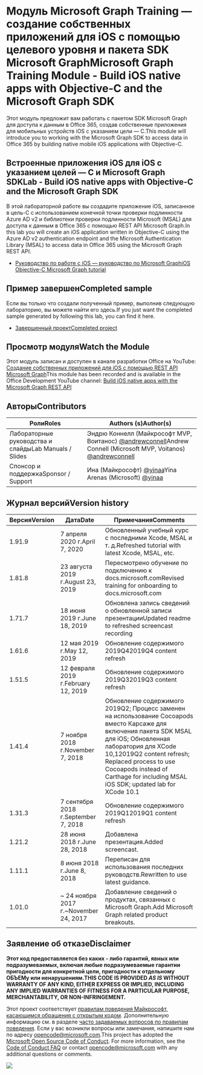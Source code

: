 # <a name="microsoft-graph-training-module---build-ios-native-apps-with-objective-c-and-the-microsoft-graph-sdk"></a><span data-ttu-id="09342-101">Модуль Microsoft Graph Training — создание собственных приложений для iOS с помощью целевого уровня и пакета SDK Microsoft Graph</span><span class="sxs-lookup"><span data-stu-id="09342-101">Microsoft Graph Training Module - Build iOS native apps with Objective-C and the Microsoft Graph SDK</span></span>

<span data-ttu-id="09342-102">Этот модуль предложит вам работать с пакетом SDK Microsoft Graph для доступа к данным в Office 365, создав собственные приложения для мобильных устройств iOS с указанием цели — C.</span><span class="sxs-lookup"><span data-stu-id="09342-102">This module will introduce you to working with the Microsoft Graph SDK to access data in Office 365 by building native mobile iOS applications with Objective-C.</span></span>

## <a name="lab---build-ios-native-apps-with-objective-c-and-the-microsoft-graph-sdk"></a><span data-ttu-id="09342-103">Встроенные приложения iOS для iOS с указанием целей — C и Microsoft Graph SDK</span><span class="sxs-lookup"><span data-stu-id="09342-103">Lab - Build iOS native apps with Objective-C and the Microsoft Graph SDK</span></span>

<span data-ttu-id="09342-104">В этой лабораторной работе вы создадите приложение iOS, записанное в цель-C с использованием конечной точки проверки подлинности Azure AD v2 и библиотеки проверки подлинности Microsoft (MSAL) для доступа к данным в Office 365 с помощью REST API Microsoft Graph.</span><span class="sxs-lookup"><span data-stu-id="09342-104">In this lab you will create an iOS application written in Objective-C using the Azure AD v2 authentication endpoint and the Microsoft Authentication Library (MSAL) to access data in Office 365 using the Microsoft Graph REST API.</span></span>

- [<span data-ttu-id="09342-105">Руководство по работе с iOS — руководство по Microsoft Graph</span><span class="sxs-lookup"><span data-stu-id="09342-105">iOS Objective-C Microsoft Graph tutorial</span></span>](https://docs.microsoft.com/graph/tutorials/ios-objectivec)

## <a name="completed-sample"></a><span data-ttu-id="09342-106">Пример завершен</span><span class="sxs-lookup"><span data-stu-id="09342-106">Completed sample</span></span>

<span data-ttu-id="09342-107">Если вы только что создали полученный пример, выполнив следующую лабораторию, вы можете найти его здесь.</span><span class="sxs-lookup"><span data-stu-id="09342-107">If you just want the completed sample generated by following this lab, you can find it here.</span></span>

- [<span data-ttu-id="09342-108">Завершенный проект</span><span class="sxs-lookup"><span data-stu-id="09342-108">Completed project</span></span>](demo)

## <a name="watch-the-module"></a><span data-ttu-id="09342-109">Просмотр модуля</span><span class="sxs-lookup"><span data-stu-id="09342-109">Watch the Module</span></span>

<span data-ttu-id="09342-110">Этот модуль записан и доступен в канале разработки Office на YouTube: [Создание собственных приложений для iOS с помощью REST API Microsoft Graph](https://youtu.be/Gg8Qy1Dqyzw)</span><span class="sxs-lookup"><span data-stu-id="09342-110">This module has been recorded and is available in the Office Development YouTube channel: [Build iOS native apps with the Microsoft Graph REST API](https://youtu.be/Gg8Qy1Dqyzw)</span></span>

## <a name="contributors"></a><span data-ttu-id="09342-111">Авторы</span><span class="sxs-lookup"><span data-stu-id="09342-111">Contributors</span></span>

|        <span data-ttu-id="09342-112">Роли</span><span class="sxs-lookup"><span data-stu-id="09342-112">Roles</span></span>         |                                       <span data-ttu-id="09342-113">Authors (s)</span><span class="sxs-lookup"><span data-stu-id="09342-113">Author(s)</span></span>                                       |
| -------------------- | ------------------------------------------------------------------------------------- |
| <span data-ttu-id="09342-114">Лабораторные руководства и слайды</span><span class="sxs-lookup"><span data-stu-id="09342-114">Lab Manuals / Slides</span></span> | <span data-ttu-id="09342-115">Эндрю Коннелл (Майкрософт MVP, Воитанос) [@andrewconnell](//github.com/andrewconnell)</span><span class="sxs-lookup"><span data-stu-id="09342-115">Andrew Connell (Microsoft MVP, Voitanos) [@andrewconnell](//github.com/andrewconnell)</span></span> |
| <span data-ttu-id="09342-116">Спонсор и поддержка</span><span class="sxs-lookup"><span data-stu-id="09342-116">Sponsor / Support</span></span>    | <span data-ttu-id="09342-117">Ина (Майкрософт) [@yinaa](//github.com/yinaa)</span><span class="sxs-lookup"><span data-stu-id="09342-117">Yina Arenas (Microsoft) [@yinaa](//github.com/yinaa)</span></span>                                  |

## <a name="version-history"></a><span data-ttu-id="09342-118">Журнал версий</span><span class="sxs-lookup"><span data-stu-id="09342-118">Version history</span></span>

| <span data-ttu-id="09342-119">Версия</span><span class="sxs-lookup"><span data-stu-id="09342-119">Version</span></span> |        <span data-ttu-id="09342-120">Дата</span><span class="sxs-lookup"><span data-stu-id="09342-120">Date</span></span>        |                                                               <span data-ttu-id="09342-121">Примечания</span><span class="sxs-lookup"><span data-stu-id="09342-121">Comments</span></span>                                                               |
| ------- | ------------------ | ------------------------------------------------------------------------------------------------------------------------------------ |
| <span data-ttu-id="09342-122">1.9</span><span class="sxs-lookup"><span data-stu-id="09342-122">1.9</span></span>     | <span data-ttu-id="09342-123">7 апреля 2020 г.</span><span class="sxs-lookup"><span data-stu-id="09342-123">April 7, 2020</span></span>      | <span data-ttu-id="09342-124">Обновленный учебный курс с последними Xcode, MSAL и т. д.</span><span class="sxs-lookup"><span data-stu-id="09342-124">Refreshed tutorial with latest Xcode, MSAL, etc.</span></span>                                                                                     |
| <span data-ttu-id="09342-125">1.8</span><span class="sxs-lookup"><span data-stu-id="09342-125">1.8</span></span>     | <span data-ttu-id="09342-126">23 августа 2019 г.</span><span class="sxs-lookup"><span data-stu-id="09342-126">August 23, 2019</span></span>    | <span data-ttu-id="09342-127">Пересмотрено обучение по подключению к docs.microsoft.com</span><span class="sxs-lookup"><span data-stu-id="09342-127">Revised training for onboarding to docs.microsoft.com</span></span>                                                                                |
| <span data-ttu-id="09342-128">1.7</span><span class="sxs-lookup"><span data-stu-id="09342-128">1.7</span></span>     | <span data-ttu-id="09342-129">18 июня 2019 г.</span><span class="sxs-lookup"><span data-stu-id="09342-129">June 18, 2019</span></span>      | <span data-ttu-id="09342-130">Обновлена запись сведений о обновленной записи презентации</span><span class="sxs-lookup"><span data-stu-id="09342-130">Updated readme to refreshed screencast recording</span></span>                                                                                     |
| <span data-ttu-id="09342-131">1.6</span><span class="sxs-lookup"><span data-stu-id="09342-131">1.6</span></span>     | <span data-ttu-id="09342-132">12 мая 2019 г.</span><span class="sxs-lookup"><span data-stu-id="09342-132">May 12, 2019</span></span>       | <span data-ttu-id="09342-133">Обновление содержимого 2019Q4</span><span class="sxs-lookup"><span data-stu-id="09342-133">2019Q4 content refresh</span></span>                                                                                                               |
| <span data-ttu-id="09342-134">1.5</span><span class="sxs-lookup"><span data-stu-id="09342-134">1.5</span></span>     | <span data-ttu-id="09342-135">12 февраля 2019 г.</span><span class="sxs-lookup"><span data-stu-id="09342-135">February 12, 2019</span></span>  | <span data-ttu-id="09342-136">Обновление содержимого 2019Q3</span><span class="sxs-lookup"><span data-stu-id="09342-136">2019Q3 content refresh</span></span>                                                                                                               |
| <span data-ttu-id="09342-137">1.4</span><span class="sxs-lookup"><span data-stu-id="09342-137">1.4</span></span>     | <span data-ttu-id="09342-138">7 ноября 2018 г.</span><span class="sxs-lookup"><span data-stu-id="09342-138">November 7, 2018</span></span>   | <span data-ttu-id="09342-139">Обновление содержимого 2019Q2; Процесс заменен на использование Cocoapods вместо Карсаже для включения пакета SDK MSAL для iOS; Обновленная лаборатория для XCode 10,1</span><span class="sxs-lookup"><span data-stu-id="09342-139">2019Q2 content refresh; Replaced process to use Cocoapods instead of Carthage for including MSAL iOS SDK; updated lab for XCode 10.1</span></span> |
| <span data-ttu-id="09342-140">1.3</span><span class="sxs-lookup"><span data-stu-id="09342-140">1.3</span></span>     | <span data-ttu-id="09342-141">7 сентября 2018 г.</span><span class="sxs-lookup"><span data-stu-id="09342-141">September 7, 2018</span></span>  | <span data-ttu-id="09342-142">Обновление содержимого 2019Q1</span><span class="sxs-lookup"><span data-stu-id="09342-142">2019Q1 content refresh</span></span>                                                                                                               |
| <span data-ttu-id="09342-143">1.2</span><span class="sxs-lookup"><span data-stu-id="09342-143">1.2</span></span>     | <span data-ttu-id="09342-144">28 июня 2018 г.</span><span class="sxs-lookup"><span data-stu-id="09342-144">June 28, 2018</span></span>      | <span data-ttu-id="09342-145">Добавлена презентация.</span><span class="sxs-lookup"><span data-stu-id="09342-145">Added screencast.</span></span>                                                                                                                    |
| <span data-ttu-id="09342-146">1.1</span><span class="sxs-lookup"><span data-stu-id="09342-146">1.1</span></span>     | <span data-ttu-id="09342-147">8 июня 2018 г.</span><span class="sxs-lookup"><span data-stu-id="09342-147">June 8, 2018</span></span>       | <span data-ttu-id="09342-148">Переписан для использования последних руководств.</span><span class="sxs-lookup"><span data-stu-id="09342-148">Rewritten to use latest guidance.</span></span>                                                                                                    |
| <span data-ttu-id="09342-149">1.0</span><span class="sxs-lookup"><span data-stu-id="09342-149">1.0</span></span>     | <span data-ttu-id="09342-150">~ 24 ноября 2017 г.</span><span class="sxs-lookup"><span data-stu-id="09342-150">~November 24, 2017</span></span> | <span data-ttu-id="09342-151">Добавление сведений о продуктах, связанных с Microsoft Graph.</span><span class="sxs-lookup"><span data-stu-id="09342-151">Add Microsoft Graph related product breakouts.</span></span>                                                                                       |

## <a name="disclaimer"></a><span data-ttu-id="09342-152">Заявление об отказе</span><span class="sxs-lookup"><span data-stu-id="09342-152">Disclaimer</span></span>

<span data-ttu-id="09342-153">**Этот код предоставляется без каких _-_ либо гарантий, явных или подразумеваемых, включая любые подразумеваемые гарантии пригодности для конкретной цели, пригодности к отдельному ОБЪЕМу или ненарушениям.**</span><span class="sxs-lookup"><span data-stu-id="09342-153">**THIS CODE IS PROVIDED _AS IS_ WITHOUT WARRANTY OF ANY KIND, EITHER EXPRESS OR IMPLIED, INCLUDING ANY IMPLIED WARRANTIES OF FITNESS FOR A PARTICULAR PURPOSE, MERCHANTABILITY, OR NON-INFRINGEMENT.**</span></span>

<span data-ttu-id="09342-p101">Этот проект соответствует [правилам поведения Майкрософт, касающимся обращения с открытым кодом](https://opensource.microsoft.com/codeofconduct/). Дополнительную информацию см. в разделе [часто задаваемых вопросов по правилам поведения](https://opensource.microsoft.com/codeofconduct/faq/). Если у вас возникли вопросы или замечания, напишите нам по адресу [opencode@microsoft.com](mailto:opencode@microsoft.com).</span><span class="sxs-lookup"><span data-stu-id="09342-p101">This project has adopted the [Microsoft Open Source Code of Conduct](https://opensource.microsoft.com/codeofconduct/). For more information, see the [Code of Conduct FAQ](https://opensource.microsoft.com/codeofconduct/faq/) or contact [opencode@microsoft.com](mailto:opencode@microsoft.com) with any additional questions or comments.</span></span>

<img src="https://telemetry.sharepointpnp.com/msgraph-training-ios-objectivec" />
